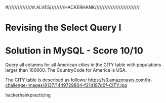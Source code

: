 #///////////////#.ALVES/////////HACKERHANK////////////////////////////

# Revising the Select Query I

# Solution in MySQL - Score 10/10

Query all columns for all American cities in the CITY table with populations larger than 100000. The CountryCode for America is USA.

The CITY table is described as follows:
https://s3.amazonaws.com/hr-challenge-images/8137/1449729804-f21d187d0f-CITY.jpg

hackerhankpracticing

